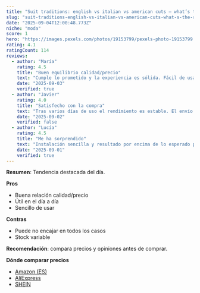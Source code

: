 ```yaml
---
title: "Suit traditions: english vs italian vs american cuts — what’s the real difference in how they wear?"
slug: "suit-traditions-english-vs-italian-vs-american-cuts-what-s-the-real-difference-i"
date: "2025-09-04T12:00:48.773Z"
niche: "moda"
score: 1
hero: "https://images.pexels.com/photos/19153799/pexels-photo-19153799.jpeg?auto=compress&cs=tinysrgb&fit=crop&h=627&w=1200&auto=compress&cs=tinysrgb&w=1024&h=576&fit=crop"
rating: 4.1
ratingCount: 114
reviews:
  - author: "María"
    rating: 4.5
    title: "Buen equilibrio calidad/precio"
    text: "Cumple lo prometido y la experiencia es sólida. Fácil de usar y con detalles bien resueltos."
    date: "2025-09-03"
    verified: true
  - author: "Javier"
    rating: 4.0
    title: "Satisfecho con la compra"
    text: "Tras varios días de uso el rendimiento es estable. El envío llegó en buen estado."
    date: "2025-09-02"
    verified: false
  - author: "Lucía"
    rating: 4.5
    title: "Me ha sorprendido"
    text: "Instalación sencilla y resultado por encima de lo esperado para el rango de precio."
    date: "2025-09-01"
    verified: true
---
```


**Resumen**: Tendencia destacada del día.

**Pros**
- Buena relación calidad/precio
- Útil en el día a día
- Sencillo de usar

**Contras**
- Puede no encajar en todos los casos
- Stock variable

**Recomendación**: compara precios y opiniones antes de comprar.

**Dónde comparar precios**
- [Amazon (ES)](https://www.amazon.es/s?k=Suit+traditions%3A+english+vs+italian+vs+american+cuts+%E2%80%94+what%E2%80%99s+the+real+difference+in+how+they+wear%3F&language=es_ES&tag=teknovashop25-21)
- [AliExpress](https://es.aliexpress.com/wholesale?SearchText=Suit+traditions%3A+english+vs+italian+vs+american+cuts+%E2%80%94+what%E2%80%99s+the+real+difference+in+how+they+wear%3F)
- [SHEIN](https://es.shein.com/pdsearch?keyword=Suit+traditions%3A+english+vs+italian+vs+american+cuts+%E2%80%94+what%E2%80%99s+the+real+difference+in+how+they+wear%3F)

